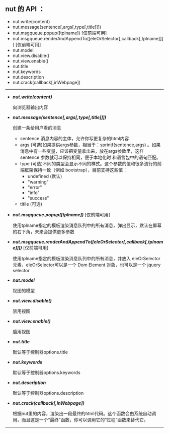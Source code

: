 
## nut 的 API ：

* nut.write(content)
* nut.message(sentence[,args[,type[,title]]])
* nut.msgqueue.popup([tplname]) [仅前端可用]
* nut.msgqueue.renderAndAppendTo([eleOrSelector[,callback[,tplname]]]) [仅前端可用]
* nut.model
* nut.view.disable()
* nut.view.enable()
* nut.title
* nut.keywords
* nut.description
* nut.crack(callback[,inWebpage])

---

* ___nut.write(content)___

	向浏览器输出内容

* ___nut.message(sentence[,args[,type[,title]]])___

	创建一条给用户看的消息

	* sentence 消息内容的主体，允许你写更复杂的html内容
	* args (可选)如果提供args参数，相当于：sprintf(sentence,args) 。如果消息中有一些变量，应该把变量拿出来，放在args参数里，这样 sentence 参数就可以保持相同，便于本地化时 和语言包中的语句匹配。
	* type (可选)不同的类型会显示不同的样式。这个参数的值和很多流行的前端框架保持一致（例如 bootstrap），目前支持这些值：
		* undefined (默认)
		* "warning"
		* "error"
		* "info"
		* "success"
	* titile (可选)

* ___nut.msgqueue.popup([tplname])___ [仅前端可用]

	使用tplname指定的模板渲染消息队列中的所有消息，弹出显示，默认在屏幕的右下角，未来会提供更多参数

* ___nut.msgqueue.renderAndAppendTo([eleOrSelector[,callback[,tplname]]])___ [仅前端可用]

	使用tplname指定的模板渲染消息队列中的所有消息，并放入 eleOrSelector 元素，eleOrSelector可以是一个 Dom Element 对象，也可以是一个 jquery selector

* ___nut.model___

	视图的模型

* ___nut.view.disable()___

	禁用视图

* ___nut.view.enable()___

	启用视图

* ___nut.title___

	默认等于控制器options.title

* ___nut.keywords___

	默认等于控制器options.keywords

* ___nut.description___

	默认等于控制器options.description

* ___nut.crack(callback[,inWebpage])___

	根据nut里的内容，渲染出一段最终的html代码。这个函数会由系统自动调用，而且这是一个“最终”函数，你可以调用它的“过程”函数来替代它。

---